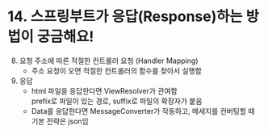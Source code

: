 # 14. 스프링부트가 응답(Response)하는 방법이 궁금해요!

8. 요청 주소에 따른 적절한 컨트롤러 요청 (Handler Mapping)  
   - 주소 요청이 오면 적절한 컨트롤러의 함수를 찾아서 실행함
9. 응답
    - html 파일을 응답한다면 ViewResolver가 관여함  
        prefix로 파일이 있는 경로, suffix로 파일의 확장자가 붙음
    - Data를 응답한다면 MessageConverter가 작동하고, 메세지를 컨버팅할 때 기본 전략은 json임